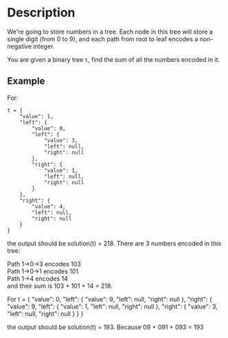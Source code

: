 # Description

We're going to store numbers in a tree. Each node in this tree will store a single digit (from 0 to 9), and each path from root to leaf encodes a non-negative integer.

You are given a binary tree `t`, find the sum of all the numbers encoded in it.

## Example

For:
```
t = {
    "value": 1,
    "left": {
        "value": 0,
        "left": {
            "value": 3,
            "left": null,
            "right": null
        },
        "right": {
            "value": 1,
            "left": null,
            "right": null
        }
    },
    "right": {
        "value": 4,
        "left": null,
        "right": null
    }
}
```
the output should be solution(t) = 218. There are 3 numbers encoded in this tree:

Path 1->0->3 encodes 103   
Path 1->0->1 encodes 101  
Path 1->4 encodes 14  
and their sum is 103 + 101 + 14 = 218.  

For t = {
    "value": 0,
    "left": {
        "value": 9,
        "left": null,
        "right": null
    },
    "right": {
        "value": 9,
        "left": {
            "value": 1,
            "left": null,
            "right": null
        },
        "right": {
            "value": 3,
            "left": null,
            "right": null
        }
    }
}

the output should be solution(t) = 193. Because 09 + 091 + 093 = 193